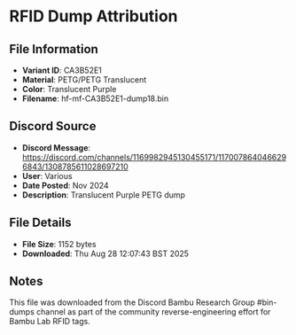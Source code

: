 # RFID Dump Attribution

## File Information
- **Variant ID**: CA3B52E1
- **Material**: PETG/PETG Translucent
- **Color**: Translucent Purple
- **Filename**: hf-mf-CA3B52E1-dump18.bin

## Discord Source
- **Discord Message**: https://discord.com/channels/1169982945130455171/1170078640466296843/1308785611028697210
- **User**: Various
- **Date Posted**: Nov 2024
- **Description**: Translucent Purple PETG dump

## File Details
- **File Size**: 1152 bytes
- **Downloaded**: Thu Aug 28 12:07:43 BST 2025

## Notes
This file was downloaded from the Discord Bambu Research Group #bin-dumps channel as part of the community reverse-engineering effort for Bambu Lab RFID tags.
